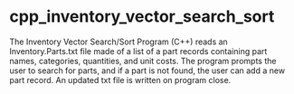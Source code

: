 # cpp_inventory_vector_search_sort
The Inventory Vector Search/Sort Program (C++) reads an Inventory.Parts.txt file made of a list of a part records containing part names, categories, quantities, and unit costs. The program prompts the user to search for parts, and if a part is not found, the user can add a new part record. An updated txt file is written on program close. 
